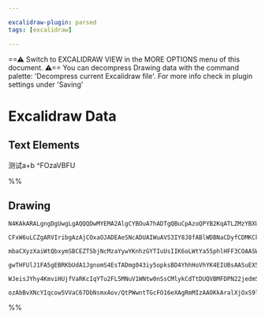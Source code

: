 ```yaml
---

excalidraw-plugin: parsed
tags: [excalidraw]

---
```

==⚠  Switch to EXCALIDRAW VIEW in the MORE OPTIONS menu of this document. ⚠== You can decompress Drawing data with the command palette: 'Decompress current Excalidraw file'. For more info check in plugin settings under 'Saving'


# Excalidraw Data
## Text Elements
测试a+b ^FOzaVBFU

%%
## Drawing
```compressed-json
N4KAkARALgngDgUwgLgAQQQDwMYEMA2AlgCYBOuA7hADTgQBuCpAzoQPYB2KqATLZMzYBXUtiRoIACyhQ4zZAHoFAc0JRJQgEYA6bGwC2CgF7N6hbEcK4OCtptbErHALRY8RMpWdx8Q1TdIEfARcZgRmBShcZQUebTiAZho6IIR9BA4oZm4AbXAwUDAi6HhxdCgsKGSiyEYWdi40BIAWAAZ+YrrWTgA5TjFuAEYADlaEngA2QYmATj58yEIOYixu

CFxW6uLCZgARVIribgAzAjCOxaOJADEAeSNcADUAIWuAVS3IY8J8fABlWDBNaCDyfCDMKCkNgAawQAHUSOpuPMauDITCEACYECJCCSGCoX5JBxwtk0IMLhA2HBcNg1DAhq12gt1hxlDjUMzUZhuM4eM1BtoAOzDGZChIJYbDCZCkZCgCslIZaGco20Y3lg3lEx4ipZEKhsIAwmx8GxSGsAMSDBA2m1gzS06HKQnLE1mi0SSHWZg0wKZMEURGSZFC

mbaCXyzXaiWtQbxymSBCEZTSbjNcMzaYywYKnhzGYTIuUsIIK6oLWtYa55phlHFF3COAASWIZNQOQAupTjuR0q3uBwhL9Ka7iCTmO2hyOWZphMsAKLBdKZdtdylCODEXCHIayrMJIstfNCylEDjQwfD/BntjYWHl074c4s46cKB/QhGMoJTMSiVCm0PAtAkgE9u+1y4PoPzKhWlIVJgVQSIA0raAKvRuAANSaASlAACqVGsaGYdh8GVAAgkQyiNO

gwTHFUlJ1FA5gEBRKbUdA1JgnomS4EsTADmg043iy5opksBD4YhhHoVhYK4EIUBsAASuEX5lE+L6oueCAABLJqmSEVvE8r5AAvuA3Z0LgcBwACO5lIUkDqGkZQQJRaYdAwhAIBQzxOo2Qhuqa5pWscYXhVsEDYCI/pQM2FT6AChoIO6IUSNatqZZF0WkLF8VpH594BUFHprN6HC+rgsXZTFGRxQl1w/P8gKuXiRyeTleUJUlGIIsQSJoPWUW1Zk+

WJeisJYhy4KmviHUjfVaRKcIqYTu2FL5MNuV1WNtw0nSsCMlykCdTtDUQVBMFDPN22jedmSft+yLHVtXVpJJUCsVRay0fRm2nXdaR2aQn25WwFBJrg5ZCTdb36AuyxkWDEMhOW6zI5FzDYFCvwABrcAk8rhuMgyFqMIpTBKnlYzj+AAJpDGqbQZvKCRMvmJ6eUYbAGNwjm1AQQhlDwZmw2dS3zuOpJrGOkUuiQj1lDDm3y8QqWeqg/MQM8ppo5aR

ozAbBvXNcYIqcow5VVaC67DbNsmxAov/QtPWwntTGcFO16eXAgRmMIzAAOKkAralXjOxS9lBCAqcsTBLMofMshkuCaME5aQkLlLYEQcDcJnCCUhw0f56QWciQp2ml0LTvFHYABWCDYFkfzF3AACybArAjqfpycZwIOApn8BA3zBO2wDmaZQA
```
%%